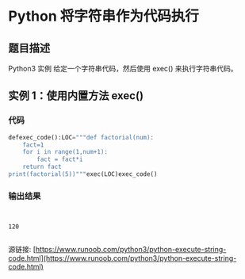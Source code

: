 # Python 将字符串作为代码执行

## 题目描述
Python3 实例
给定一个字符串代码，然后使用  exec()  来执行字符串代码。

## 实例 1：使用内置方法 exec()
### 代码
```python
defexec_code():LOC="""def factorial(num): 
    fact=1 
    for i in range(1,num+1): 
        fact = fact*i 
    return fact 
print(factorial(5))"""exec(LOC)exec_code()
```
### 输出结果
```

120

```
源链接: [https://www.runoob.com/python3/python-execute-string-code.html](https://www.runoob.com/python3/python-execute-string-code.html)